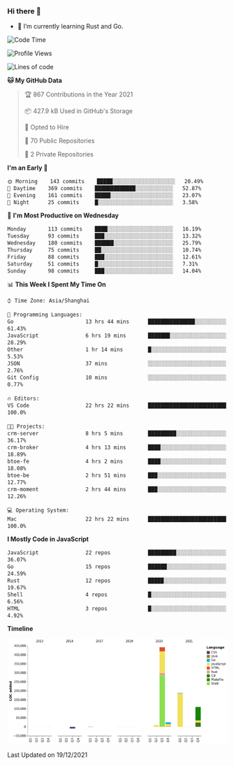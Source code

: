 ### Hi there 👋

- 🌱 I’m currently learning Rust and Go.

<!--START_SECTION:waka-->
![Code Time](http://img.shields.io/badge/Code%20Time-39%20hrs%2022%20mins-blue)

![Profile Views](http://img.shields.io/badge/Profile%20Views-12-blue)

![Lines of code](https://img.shields.io/badge/From%20Hello%20World%20I%27ve%20Written-769%20Thousand%20lines%20of%20code-blue)

**🐱 My GitHub Data** 

> 🏆 867 Contributions in the Year 2021
 > 
> 📦 427.9 kB Used in GitHub's Storage 
 > 
> 💼 Opted to Hire
 > 
> 📜 70 Public Repositories 
 > 
> 🔑 2 Private Repositories  
 > 
**I'm an Early 🐤** 

```text
🌞 Morning    143 commits    █████░░░░░░░░░░░░░░░░░░░░   20.49% 
🌆 Daytime    369 commits    █████████████░░░░░░░░░░░░   52.87% 
🌃 Evening    161 commits    █████░░░░░░░░░░░░░░░░░░░░   23.07% 
🌙 Night      25 commits     █░░░░░░░░░░░░░░░░░░░░░░░░   3.58%

```
📅 **I'm Most Productive on Wednesday** 

```text
Monday       113 commits    ████░░░░░░░░░░░░░░░░░░░░░   16.19% 
Tuesday      93 commits     ███░░░░░░░░░░░░░░░░░░░░░░   13.32% 
Wednesday    180 commits    ██████░░░░░░░░░░░░░░░░░░░   25.79% 
Thursday     75 commits     ██░░░░░░░░░░░░░░░░░░░░░░░   10.74% 
Friday       88 commits     ███░░░░░░░░░░░░░░░░░░░░░░   12.61% 
Saturday     51 commits     █░░░░░░░░░░░░░░░░░░░░░░░░   7.31% 
Sunday       98 commits     ███░░░░░░░░░░░░░░░░░░░░░░   14.04%

```


📊 **This Week I Spent My Time On** 

```text
⌚︎ Time Zone: Asia/Shanghai

💬 Programming Languages: 
Go                       13 hrs 44 mins      ███████████████░░░░░░░░░░   61.43% 
JavaScript               6 hrs 19 mins       ███████░░░░░░░░░░░░░░░░░░   28.29% 
Other                    1 hr 14 mins        █░░░░░░░░░░░░░░░░░░░░░░░░   5.53% 
JSON                     37 mins             ░░░░░░░░░░░░░░░░░░░░░░░░░   2.76% 
Git Config               10 mins             ░░░░░░░░░░░░░░░░░░░░░░░░░   0.77%

🔥 Editors: 
VS Code                  22 hrs 22 mins      █████████████████████████   100.0%

🐱‍💻 Projects: 
crm-server               8 hrs 5 mins        █████████░░░░░░░░░░░░░░░░   36.17% 
crm-broker               4 hrs 13 mins       ████░░░░░░░░░░░░░░░░░░░░░   18.89% 
btoe-fe                  4 hrs 2 mins        ████░░░░░░░░░░░░░░░░░░░░░   18.08% 
btoe-be                  2 hrs 51 mins       ███░░░░░░░░░░░░░░░░░░░░░░   12.77% 
crm-moment               2 hrs 44 mins       ███░░░░░░░░░░░░░░░░░░░░░░   12.26%

💻 Operating System: 
Mac                      22 hrs 22 mins      █████████████████████████   100.0%

```

**I Mostly Code in JavaScript** 

```text
JavaScript               22 repos            █████████░░░░░░░░░░░░░░░░   36.07% 
Go                       15 repos            ██████░░░░░░░░░░░░░░░░░░░   24.59% 
Rust                     12 repos            █████░░░░░░░░░░░░░░░░░░░░   19.67% 
Shell                    4 repos             █░░░░░░░░░░░░░░░░░░░░░░░░   6.56% 
HTML                     3 repos             █░░░░░░░░░░░░░░░░░░░░░░░░   4.92%

```


**Timeline**

![Chart not found](https://raw.githubusercontent.com/elton/elton/main/charts/bar_graph.png) 


 Last Updated on 19/12/2021
<!--END_SECTION:waka-->

<!--
**elton/elton** is a ✨ _special_ ✨ repository because its `README.md` (this file) appears on your GitHub profile.

Here are some ideas to get you started:

- 🔭 I’m currently working on ...
- 🌱 I’m currently learning ...
- 👯 I’m looking to collaborate on ...
- 🤔 I’m looking for help with ...
- 💬 Ask me about ...
- 📫 How to reach me: ...
- 😄 Pronouns: ...
- ⚡ Fun fact: ...
-->
